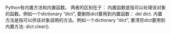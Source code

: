 Python有内置方法和内置函数。
两者的区别在于：
内置函数是指可以处理该对象的函数。例如一个dictionary “dict”, 要删除dict要用到内置函数： del dict.
内置方法是指可以供该对象调用的方法。例如一个dictionary “dict”, 要清空dict要用到内置方法: dict.clear().
